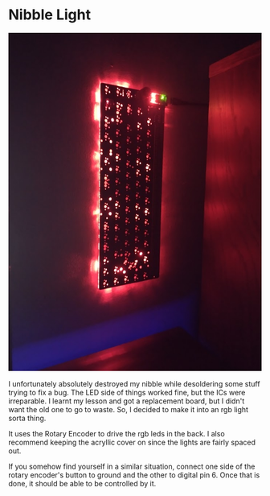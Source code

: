 # Nibble Light

![example image](/image.jpg)

I unfortunately absolutely destroyed my nibble while desoldering some stuff trying to fix a bug. The LED side of things worked fine, but the ICs were irreparable. I learnt my lesson and got a replacement board, but I didn't want the old one to go to waste. So, I decided to make it into an rgb light sorta thing.

It uses the Rotary Encoder to drive the rgb leds in the back. I also recommend keeping the acryllic cover on since the lights are fairly spaced out.

If you somehow find yourself in a similar situation, connect one side of the rotary encoder's button to ground and the other to digital pin 6. Once that is done, it should be able to be controlled by it.
